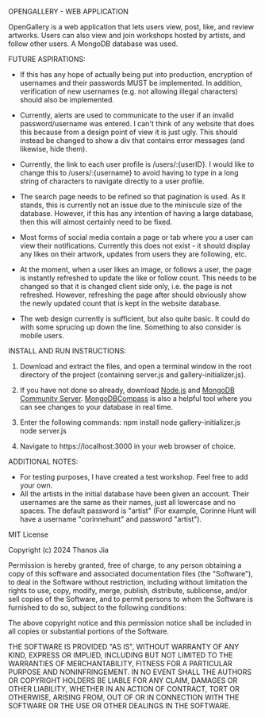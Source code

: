 OPENGALLERY - WEB APPLICATION

OpenGallery is a web application that lets users view, post, like, and review artworks. Users can also view and join workshops hosted by artists, and follow other users.
A MongoDB database was used.

FUTURE ASPIRATIONS:
- If this has any hope of actually being put into production, encryption of usernames and their passwords MUST be implemented. In addition, verification of new usernames (e.g. not allowing illegal characters) should also be implemented.

- Currently, alerts are used to communicate to the user if an invalid password/username was entered. I can't think of any website that does this because from a design point of view it is just ugly. This should instead be changed to show a div that contains error messages (and likewise, hide them).

- Currently, the link to each user profile is /users/:{userID}. I would like to change this to /users/:{username} to avoid having to type in a long string of characters to navigate directly to a user profile.

- The search page needs to be refined so that pagination is used. As it stands, this is currently not an issue due to the miniscule size of the database. However, if this has any intention of having a large database, then this will almost certainly need to be fixed.

- Most forms of social media contain a page or tab where you a user can view their notifications. Currently this does not exist - it should display any likes on their artwork, updates from users they are following, etc.

- At the moment, when a user likes an image, or follows a user, the page is instantly refreshed to update the like or follow count. This needs to be changed so that it is changed client side only, i.e. the page is not refreshed. However, refreshing the page after should obviously show the newly updated count that is kept in the website database.

- The web design currently is sufficient, but also quite basic. It could do with some sprucing up down the line. Something to also consider is mobile users.


INSTALL AND RUN INSTRUCTIONS:
1. Download and extract the files, and open a terminal window in the root directory of the project (containing server.js and gallery-initializer.js).

2. If you have not done so already, download [Node.js](https://nodejs.org/en/download) and [MongoDB Community Server](https://www.mongodb.com/try/download/community). [MongoDBCompass](https://www.mongodb.com/try/download/compass) is also a helpful tool where you can see changes to your database in real time.

3. Enter the following commands:
    npm install
    node gallery-initializer.js
    node server.js

4. Navigate to https://localhost:3000 in your web browser of choice.


ADDITIONAL NOTES:
- For testing purposes, I have created a test workshop. Feel free to add your own.
- All the artists in the initial database have been given an account. Their usernames are the same as their names, just all lowercase and no spaces. The default password is "artist" (For example, Corinne Hunt will have a username "corinnehunt" and password "artist").


MIT License

Copyright (c) 2024 Thanos Jia

Permission is hereby granted, free of charge, to any person obtaining a copy of this software and associated documentation files (the "Software"), to deal in the Software without restriction, including without limitation the rights to use, copy, modify, merge, publish, distribute, sublicense, and/or sell copies of the Software, and to permit persons to whom the Software is furnished to do so, subject to the following conditions:

The above copyright notice and this permission notice shall be included in all copies or substantial portions of the Software.

THE SOFTWARE IS PROVIDED "AS IS", WITHOUT WARRANTY OF ANY KIND, EXPRESS OR IMPLIED, INCLUDING BUT NOT LIMITED TO THE WARRANTIES OF MERCHANTABILITY, FITNESS FOR A PARTICULAR PURPOSE AND NONINFRINGEMENT. IN NO EVENT SHALL THE AUTHORS OR COPYRIGHT HOLDERS BE LIABLE FOR ANY CLAIM, DAMAGES OR OTHER LIABILITY, WHETHER IN AN ACTION OF CONTRACT, TORT OR OTHERWISE, ARISING FROM, OUT OF OR IN CONNECTION WITH THE SOFTWARE OR THE USE OR OTHER DEALINGS IN THE SOFTWARE.

